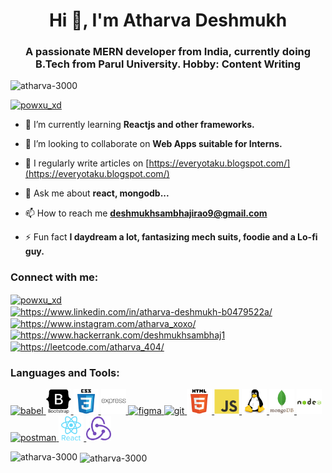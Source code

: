 <h1 align="center">Hi 👋, I'm Atharva Deshmukh</h1>
<h3 align="center">A passionate MERN developer from India, currently doing B.Tech from Parul University. Hobby: Content Writing</h3>

<p align="left"> <img src="https://komarev.com/ghpvc/?username=atharva-3000&label=Profile%20views&color=0e75b6&style=flat" alt="atharva-3000" /> </p>

<p align="left"> <a href="https://twitter.com/powxu_xd" target="blank"><img src="https://img.shields.io/twitter/follow/powxu_xd?logo=twitter&style=for-the-badge" alt="powxu_xd" /></a> </p>

- 🌱 I’m currently learning **Reactjs and other frameworks.**

- 👯 I’m looking to collaborate on **Web Apps suitable for Interns.**

- 📝 I regularly write articles on [https://everyotaku.blogspot.com/](https://everyotaku.blogspot.com/)

- 💬 Ask me about **react, mongodb...**

- 📫 How to reach me **deshmukhsambhajirao9@gmail.com**

- ⚡ Fun fact **I daydream a lot, fantasizing mech suits, foodie and a Lo-fi guy.**

<h3 align="left">Connect with me:</h3>
<p align="left">
<a href="https://twitter.com/powxu_xd" target="blank"><img align="center" src="https://raw.githubusercontent.com/rahuldkjain/github-profile-readme-generator/master/src/images/icons/Social/twitter.svg" alt="powxu_xd" height="30" width="40" /></a>
<a href="https://linkedin.com/in/https://www.linkedin.com/in/atharva-deshmukh-b0479522a/" target="blank"><img align="center" src="https://raw.githubusercontent.com/rahuldkjain/github-profile-readme-generator/master/src/images/icons/Social/linked-in-alt.svg" alt="https://www.linkedin.com/in/atharva-deshmukh-b0479522a/" height="30" width="40" /></a>
<a href="https://instagram.com/https://www.instagram.com/atharva_xoxo/" target="blank"><img align="center" src="https://raw.githubusercontent.com/rahuldkjain/github-profile-readme-generator/master/src/images/icons/Social/instagram.svg" alt="https://www.instagram.com/atharva_xoxo/" height="30" width="40" /></a>
<a href="https://www.hackerrank.com/https://www.hackerrank.com/deshmukhsambhaj1" target="blank"><img align="center" src="https://raw.githubusercontent.com/rahuldkjain/github-profile-readme-generator/master/src/images/icons/Social/hackerrank.svg" alt="https://www.hackerrank.com/deshmukhsambhaj1" height="30" width="40" /></a>
<a href="https://www.leetcode.com/https://leetcode.com/atharva_404/" target="blank"><img align="center" src="https://raw.githubusercontent.com/rahuldkjain/github-profile-readme-generator/master/src/images/icons/Social/leet-code.svg" alt="https://leetcode.com/atharva_404/" height="30" width="40" /></a>
</p>

<h3 align="left">Languages and Tools:</h3>
<p align="left"> <a href="https://babeljs.io/" target="_blank" rel="noreferrer"> <img src="https://www.vectorlogo.zone/logos/babeljs/babeljs-icon.svg" alt="babel" width="40" height="40"/> </a> <a href="https://getbootstrap.com" target="_blank" rel="noreferrer"> <img src="https://raw.githubusercontent.com/devicons/devicon/master/icons/bootstrap/bootstrap-plain-wordmark.svg" alt="bootstrap" width="40" height="40"/> </a> <a href="https://www.w3schools.com/css/" target="_blank" rel="noreferrer"> <img src="https://raw.githubusercontent.com/devicons/devicon/master/icons/css3/css3-original-wordmark.svg" alt="css3" width="40" height="40"/> </a> <a href="https://expressjs.com" target="_blank" rel="noreferrer"> <img src="https://raw.githubusercontent.com/devicons/devicon/master/icons/express/express-original-wordmark.svg" alt="express" width="40" height="40"/> </a> <a href="https://www.figma.com/" target="_blank" rel="noreferrer"> <img src="https://www.vectorlogo.zone/logos/figma/figma-icon.svg" alt="figma" width="40" height="40"/> </a> <a href="https://git-scm.com/" target="_blank" rel="noreferrer"> <img src="https://www.vectorlogo.zone/logos/git-scm/git-scm-icon.svg" alt="git" width="40" height="40"/> </a> <a href="https://www.w3.org/html/" target="_blank" rel="noreferrer"> <img src="https://raw.githubusercontent.com/devicons/devicon/master/icons/html5/html5-original-wordmark.svg" alt="html5" width="40" height="40"/> </a> <a href="https://developer.mozilla.org/en-US/docs/Web/JavaScript" target="_blank" rel="noreferrer"> <img src="https://raw.githubusercontent.com/devicons/devicon/master/icons/javascript/javascript-original.svg" alt="javascript" width="40" height="40"/> </a> <a href="https://www.linux.org/" target="_blank" rel="noreferrer"> <img src="https://raw.githubusercontent.com/devicons/devicon/master/icons/linux/linux-original.svg" alt="linux" width="40" height="40"/> </a> <a href="https://www.mongodb.com/" target="_blank" rel="noreferrer"> <img src="https://raw.githubusercontent.com/devicons/devicon/master/icons/mongodb/mongodb-original-wordmark.svg" alt="mongodb" width="40" height="40"/> </a> <a href="https://nodejs.org" target="_blank" rel="noreferrer"> <img src="https://raw.githubusercontent.com/devicons/devicon/master/icons/nodejs/nodejs-original-wordmark.svg" alt="nodejs" width="40" height="40"/> </a> <a href="https://postman.com" target="_blank" rel="noreferrer"> <img src="https://www.vectorlogo.zone/logos/getpostman/getpostman-icon.svg" alt="postman" width="40" height="40"/> </a> <a href="https://reactjs.org/" target="_blank" rel="noreferrer"> <img src="https://raw.githubusercontent.com/devicons/devicon/master/icons/react/react-original-wordmark.svg" alt="react" width="40" height="40"/> </a> <a href="https://redux.js.org" target="_blank" rel="noreferrer"> <img src="https://raw.githubusercontent.com/devicons/devicon/master/icons/redux/redux-original.svg" alt="redux" width="40" height="40"/> </a> </p>

<p><img align="left" src="https://github-readme-stats.vercel.app/api/top-langs?username=atharva-3000&show_icons=true&locale=en&layout=compact" alt="atharva-3000" /></p>

<p>&nbsp;<img align="center" src="https://github-readme-stats.vercel.app/api?username=atharva-3000&show_icons=true&locale=en" alt="atharva-3000" /></p>
